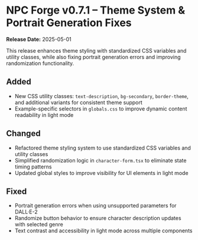 # NPC Forge v0.7.1 – Theme System & Portrait Generation Fixes

**Release Date:** 2025-05-01

This release enhances theme styling with standardized CSS variables and utility classes, while also fixing portrait generation errors and improving randomization functionality.

## Added
- New CSS utility classes: `text-description`, `bg-secondary`, `border-theme`, and additional variants for consistent theme support
- Example-specific selectors in `globals.css` to improve dynamic content readability in light mode

## Changed
- Refactored theme styling system to use standardized CSS variables and utility classes
- Simplified randomization logic in `character-form.tsx` to eliminate state timing patterns
- Updated global styles to improve visibility for UI elements in light mode

## Fixed
- Portrait generation errors when using unsupported parameters for DALL·E-2
- Randomize button behavior to ensure character description updates with selected genre
- Text contrast and accessibility in light mode across multiple components


